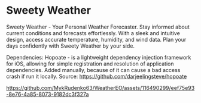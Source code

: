 # Sweety Weather
Sweety Weather - Your Personal Weather Forecaster. Stay informed about current conditions and forecasts effortlessly. With a sleek and intuitive design, access accurate temperature, humidity, and wind data. Plan your days confidently with Sweety Weather by your side.  

Dependencies: Hopoate - is a lightweight dependency injection framework for iOS, allowing for simple registration and resolution of application dependencies. Added manually, because of it can cause a bad access crash if run it locally. Source: https://github.com/darjeelingsteve/hopoate


https://github.com/MykRudenko63/WeatherEO/assets/116490299/eef75e93-8e76-4a85-8073-9182dc3f327a
